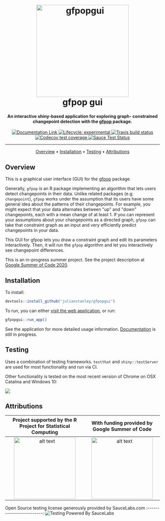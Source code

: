 <h1 align = "center">
  <br>
  <img src="https://github.com/julianstanley/gfpopgui/raw/master/inst/docs/assets/readme_assets/gfpopgui_logo.png" alt="gfpopgui" width="300">
  <br>
  gfpop gui
  <br>
</h1>

<h4 align="center">An interactive shiny-based application for exploring graph-
constrained changepoint detection with the <a href="https://github.com/vrunge/gfpop" target="_blank">gfpop</a> package.</h4>


<div align="center">
  <!-- badges: start -->
  <div id="banner" style="overflow: hidden;justify-content:space-around;">
  <a href="https://julianstanley.github.io/gfpopgui">
  <img src="https://img.shields.io/badge/Documentation%20and%20Articles-pkgdown-blue" 
    alt="Documentation Link"></img>
  </a>
  <a href="https://www.tidyverse.org/lifecycle/#experimental">
  <img src="https://img.shields.io/badge/lifecycle-experimental-orange.svg" 
    alt="Lifecycle: experimental"></img>
  </a>
  <a href="https://travis-ci.com/julianstanley/gfpopgui">
  <img src="https://travis-ci.com/julianstanley/gfpopgui.svg?branch=master" 
    alt="Travis build status"></img>
  </a>
  <a href="https://codecov.io/gh/julianstanley/gfpopgui?branch=master">
  <img src="https://codecov.io/gh/julianstanley/gfpopgui/branch/master/graph/badge.svg" 
    alt="Codecov test coverage"></img>
  </a>
  <a href="https://app.saucelabs.com/u/julianstanley">
  <img src="https://saucelabs.com/buildstatus/julianstanley?dummy=unused" 
    alt="Sauce Test Status"></img>
  </a>
  </div>
  <hr>
  <!-- badges: end -->
   
  <p>
    <a href="#overview">Overview</a> •
    <a href="#installation">Installation</a> •
    <a href="#testing">Testing</a> •
    <a href="#attributions">Attributions</a>
  </p>
</div>
  <!-- badges: end -->

## Overview

This is a graphical user interface (GUI) for the [gfpop](https://github.com/vrunge/gfpop) package.

Generally, `gfpop` is an R package implementing an algorithm that lets users detect changepoints
in their data. Unlike related packages (e.g. `changepoint`), `gfpop` works under the assumption
that its users have some general idea about the patterns of their changepoints. For example,
you might expect that your data alternates between "up" and "down" changepoints, each with 
a mean change of at least 1. If you can represent your assumptions about your changepoints
as a directed graph, `gfpop` can take that constraint graph as an input and very efficiently predict
changepoints in your data. 

This GUI for gfpop lets you draw a constraint graph and edit its parameters interactively. Then, it will
run the `gfpop` algorithm and let you interactively see changepoint differences.

This is an in-progress summer project. See the project description at [Google Summer of Code 2020](https://summerofcode.withgoogle.com/projects/#6502959753461760).

## Installation

To install:
```R
devtools::install_github("julianstanley/gfpopgui")
```

To run, you can either [visit the web application](https://julianstanley.shinyapps.io/gfpopgui/), or run:

```R
gfpopgui::run_app()
```

See the application for more detailed usage information. [Documentation](https://julianstanley.github.io/gfpopgui) is still in progress.

## Testing

Uses a combination of testing frameworks. `testthat` and `shiny::testServer` are used for most functionality and run via CI.

Other functionality is tested on the most recent version of Chrome on OSX Catalina and Windows 10:

![](https://saucelabs.com/browser-matrix/julianstanley.svg)

## Attributions

Project supported by the R Project for Statistical Computing            |  With funding provided by Google Summer of Code
:-------------------------:|:-------------------------:
<img src="https://github.com/julianstanley/gfpopgui/raw/master/inst/img/rlogo.png" alt="alt text" height="200px"> |  <img src="https://github.com/julianstanley/gfpopgui/raw/master/inst/img/gsoc-icon.png" alt="alt text" height="200px">

Open Source testing license generously provided by SauceLabs.com
:-------------------------:
![Testing Powered By SauceLabs](https://saucelabs.github.io/images/opensauce/powered-by-saucelabs-badge-gray.svg?sanitize=true "Testing Powered By SauceLabs")

